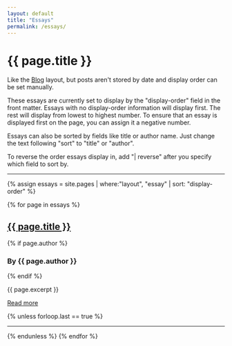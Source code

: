 ```yaml
---
layout: default
title: "Essays"
permalink: /essays/
---
```


<h1>{{ page.title }}</h1>

<div class="longform-text">

<p>Like the <a href="{{ '/blog' | relative_url }}">Blog</a> layout, but posts aren't stored by date and display order can be set manually.</p>

<p>These essays are currently set to display by the "display-order" field in the front matter. Essays with no display-order information will display first. The rest will display from lowest to highest number. To ensure that an essay is displayed first on the page, you can assign it a negative number.</p>

<p>Essays can also be sorted by fields like title or author name. Just change the text following "sort" to "title" or "author".</p>

<p>To reverse the order essays display in, add "| reverse" after you specify which field to sort by.</p>

<hr>

{% assign essays = site.pages | where:"layout", "essay" | sort: "display-order" %}

{% for page in essays %}
    <h2><a href="{{ page.url | relative_url }}">{{ page.title }}</a></h2>
    {% if page.author %}
        <h3>By {{ page.author }}</h3>
    {% endif %}
    <p>{{ page.excerpt }}</p>
    <p class="read-more"><a href="{{ page.url | relative_url }}">Read more</a></p>
    {% unless forloop.last == true %}
        <hr>
    {% endunless %}
{% endfor %}

</div>